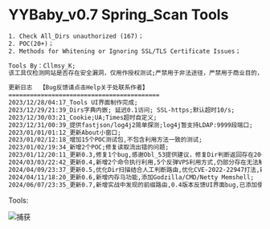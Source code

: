 # YYBaby_v0.7 Spring_Scan Tools

```txt
1. Check All_Dirs unauthorized (167)；
2. POC(20+)；
2. Methods for Whitening or Ignoring SSL/TLS Certificate Issues；

Tools By：Cllmsy_K;
该工具仅检测网站是否存在安全漏洞，仅用作授权测试;严禁用于非法途径，严禁用于商业目的，否则后果自负;
```
```txt
更新日志  【Bug反馈请点击Help关于处联系作者】
==========================================
2023/12/28/04:17_Tools UI界面制作完成;
2023/12/29/21:39_Dirs字典内嵌; 延迟0.1访问; SSL-https;默认超时10/s;
2023/12/30/03:21_Cookie;UA;Times超时自定义;
2023/12/31/00:39_提供fastjson/log4j2简单探测;log4j暂支持LDAP:9999段端口;
2023/01/01/01:12_更新About小窗口;
2023/01/02/12:18_增加15个POC测试包,不包含利用方法一致的测试;
2023/01/02/19:34_新增2个POC;修复读取流出错的问题;
2023/01/12/20:11_更新0.3,修复1个bug,感谢Obl_53提供建议，修复Dir判断返回存在200拦截返回;
2024/03/03/22:42_更新0.4,新增2个命令执行利用,5个反弹VPS利用方式,仍部分存在无法解决的问题;
2024/04/09/23:37_更新0.5,优化Dir扫描结合人工判断路由,优化CVE-2022-22947打法,新增2个EXP;
2024/04/11/18:20_更新0.6,新增内存马功能,添加Godzilla/CMD/Netty Memshell;
2024/06/07/23:35_更新0.7,新增实战中发现的前缀路由,0.4版本反馈UI界面bug,已添加使用提示;修复文件读取/路由探测bug;
```
Tools:

![捕获](https://github.com/CllmsyK/YYBaby-Spring_Scan/assets/74504486/e769b853-ed82-4d83-b860-816719112c39)

